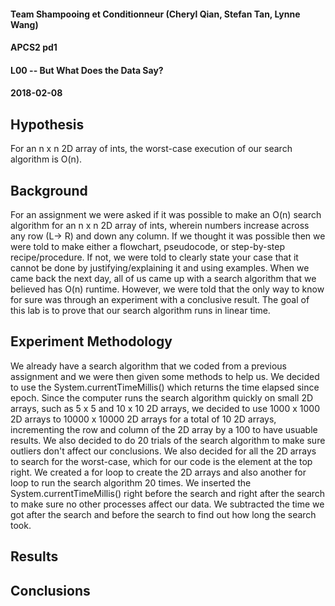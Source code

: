 #### Team Shampooing et Conditionneur (Cheryl Qian, Stefan Tan, Lynne Wang)
#### APCS2 pd1
#### L00 -- But What Does the Data Say?
#### 2018-02-08

## Hypothesis
For an n x n 2D array of ints, the worst-case execution of our search algorithm is O(n).

## Background
  For an assignment we were asked if it was possible to make an O(n) search algorithm for an n x n 2D array of ints, wherein numbers increase across any row (L-> R) and down any column. If we thought it was possible then we were told to make either a flowchart, pseudocode, or step-by-step recipe/procedure. If not, we were told to clearly state your case that it cannot be done by justifying/explaining it and using examples. When we came back the next day, all of us came up with a search algorithm that we believed has O(n) runtime. However, we were told that the only way to know for sure was through an experiment with a conclusive result. The goal of this lab is to prove that our search algorithm runs in linear time.   

## Experiment Methodology
  We already have a search algorithm that we coded from a previous assignment and we were then given some methods to help us. We decided to use the System.currentTimeMillis() which returns the time elapsed since epoch. Since the computer runs the search algorithm quickly on small 2D arrays, such as 5 x 5 and 10 x 10 2D arrays, we decided to use 1000 x 1000 2D arrays to 10000 x 10000 2D arrays for a total of 10 2D arrays, incrementing the row and column of the 2D array by a 100 to have usuable results. We also decided to do 20 trials of the search algorithm to make sure outliers don't affect our conclusions. We also decided for all the 2D arrays to search for the worst-case, which for our code is the element at the top right. We created a for loop to create the 2D arrays and also another for loop to run the search algorithm 20 times. We inserted the System.currentTimeMillis() right before the search and right after the search to make sure no other processes affect our data. We subtracted the time we got after the search and before the search to find out how long the search took.  

## Results


## Conclusions
